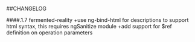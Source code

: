 ##CHANGELOG


####.1.7  fermented-reality
+use ng-bind-html for descriptions to support html syntax, this requires ngSanitize module
+add support for $ref definition on operation parameters